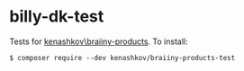 # billy-dk-test

Tests for [kenashkov\braiiny-products](https://github.com/kenashkov/braiiny-products). To install:
```
$ composer require --dev kenashkov/braiiny-products-test
```